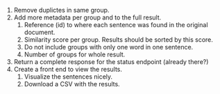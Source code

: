 1. Remove duplictes in same group. 
2. Add more metadata per group and to the full result. 
   1. Reference (id) to where each sentence was found in the original document.
   2. Similarity score per group. Results should be sorted by this score.
   3. Do not include groups with only one word in one sentence. 
   4. Number of groups for whole result.
3. Return a complete response for the status endpoint (already there?)
4. Create a front end to view the results.
   1. Visualize the sentences nicely.
   2. Download a CSV with the results.